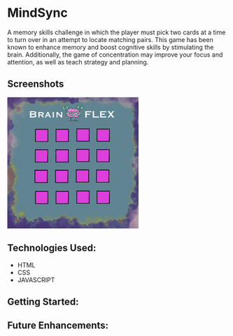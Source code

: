 # MindSync
A memory skills challenge in which the player must pick two cards at a time to turn over in an attempt to locate matching pairs. This game has been known to enhance memory and boost cognitive skills by stimulating the brain. Additionally, the game of concentration may improve your focus and attention, as well as teach strategy and planning. 

## Screenshots

<img src="/imgs/brain_flex_4x4.png" height=300px>


## Technologies Used:
* HTML
* CSS
* JAVASCRIPT

## Getting Started:

## Future Enhancements:

<!--
A README.md file with these sections:

☐ <Your game's title>: A description of your game. Background info of the game is a nice touch.

☐ Screenshot(s): Images of your actual game.

Note: if you edit your README.md on the github website editor, you can copy and paste image files directly to your markdown.

☐ Technologies Used: List of the technologies used, e.g., JavaScript, HTML, CSS...

☐ Getting Started: In this section include the link to your deployed game and any instructions you deem important.

☐ Next Steps: Planned future enhancements (icebox items).

>